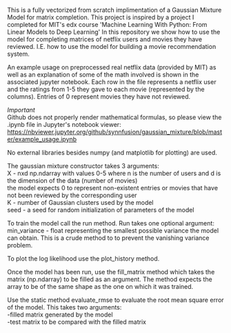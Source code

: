 This is a fully vectorized from scratch implimentation of a Gaussian Mixture Model for matrix completion. This project is inspired by a project I completed for MIT's edx course 'Machine Learning With Python: From Linear Models to Deep Learning'  In this repository we show how to use the model for completing matrices of netflix users and movies they have reviewed. I.E. how to use the model for building a movie recommendation system.  

An example usage on preprocessed real netflix data (provided by MIT) as well as an explanation of some of the math involved is shown in the associated jupyter notebook. Each row in the file represents a netflix user and the ratings from 1-5 they gave to each movie (represented by the columns). Entries of 0 represent movies they have not reviewed.  

*Important*  
Github does not properly render mathematical formulas, so please view the .ipynb file in Jupyter's notebook viewer:  
https://nbviewer.jupyter.org/github/synnfusion/gaussian_mixture/blob/master/example_usage.ipynb

No external libraries besides numpy (and matplotlib for plotting) are used.  

The gaussian mixture constructor takes 3 arguments:  
X - nxd np.ndarray with values 0-5 where n is the number of users and d is the dimension of the data (number of movies)  
    the model expects 0 to represent non-existent entries or movies that have not been reviewed by the corresponding user  
K - number of Gaussian clusters used by the model  
seed - a seed for random initialization of parameters of the model  

To train the model call the run method. Run takes one optional argument:  
min_variance - float representing the smallest possible variance the model can obtain. This is a crude method to to prevent the vanishing variance problem.  

To plot the log likelihood use the plot_history method.  

Once the model has been run, use the fill_matrix method which takes the matrix (np.ndarray) to be filled as an argument. The method expects the array to be of the same shape as the one on which it was trained.  

Use the static method evaluate_rmse to evaluate the root mean square error of the model. This takes two arguments:  
-filled matrix generated by the model  
-test matrix to be compared with the filled matrix  
